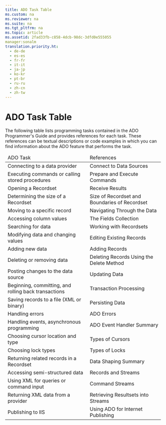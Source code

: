 ```yaml
---
title: ADO Task Table
ms.custom: na
ms.reviewer: na
ms.suite: na
ms.tgt_pltfrm: na
ms.topic: article
ms.assetid: 2fad33fb-c858-4dcb-98dc-3dfd0e555055
manager:sonalm
translation.priority.ht: 
  - de-de
  - es-es
  - fr-fr
  - it-it
  - ja-jp
  - ko-kr
  - pt-br
  - ru-ru
  - zh-cn
  - zh-tw
---
```

# ADO Task Table
<?xml version="1.0" encoding="utf-8"?>
<developerConceptualDocument xmlns="http://ddue.schemas.microsoft.com/authoring/2003/5" xmlns:xlink="http://www.w3.org/1999/xlink" xmlns:xsi="http://www.w3.org/2001/XMLSchema-instance" xsi:schemaLocation="http://ddue.schemas.microsoft.com/authoring/2003/5 http://dduestorage.blob.core.windows.net/ddueschema/developer.xsd">
  <introduction>
    <para>The following table lists programming tasks contained in the <legacyItalic>ADO Programmer's Guide</legacyItalic> and provides references for each task. These references can be textual descriptions or code examples in which you can find information about the ADO feature that performs the task.</para>
  </introduction>
  <section>
    <content>
      <table xmlns:caps="http://schemas.microsoft.com/build/caps/2013/11">
        <thead>
          <tr>
            <TD>
              <para>ADO Task</para>
            </TD>
            <TD>
              <para>References</para>
            </TD>
          </tr>
        </thead>
        <tbody>
          <tr>
            <TD>
              <para>Connecting to a data provider</para>
            </TD>
            <TD>
              <para>
              <legacyLink xlink:href="82770486-37bd-4c90-885f-6817a7c77ad7">Connect to Data Sources</legacyLink>
            </para>
            </TD>
          </tr>
          <tr>
            <TD>
              <para>Executing commands or calling stored procedures</para>
            </TD>
            <TD>
              <para>
              <legacyLink xlink:href="7448d9ee-7f4b-47e3-be54-2df8c9bbac32">Prepare and Execute Commands</legacyLink>
            </para>
            </TD>
          </tr>
          <tr>
            <TD>
              <para>Opening a <legacyBold>Recordset</legacyBold></para>
            </TD>
            <TD>
              <para>
              <legacyLink xlink:href="791aa26e-7aae-477e-9f05-5cd46e1de095">Receive Results</legacyLink>
            </para>
            </TD>
          </tr>
          <tr>
            <TD>
              <para>Determining the size of a <legacyBold>Recordset</legacyBold></para>
            </TD>
            <TD>
              <para>
              <legacyLink xlink:href="e63ff331-8655-4be7-82c6-e6cd6cc9d16d">Size of Recordset</legacyLink> and <legacyLink xlink:href="c0dd4a0f-478d-4c5e-b5d5-7535f211d064">Boundaries of Recordset</legacyLink></para>
            </TD>
          </tr>
          <tr>
            <TD>
              <para>Moving to a specific record</para>
            </TD>
            <TD>
              <para>
              <legacyLink xlink:href="8d88c9aa-8ec8-4969-8fa1-1663fd29bfc4">Navigating Through the Data</legacyLink>
            </para>
            </TD>
          </tr>
          <tr>
            <TD>
              <para>Accessing column values</para>
            </TD>
            <TD>
              <para>
              <legacyLink xlink:href="574cf36e-e5f5-403b-983c-749ef93c108f">The Fields Collection</legacyLink>
            </para>
            </TD>
          </tr>
          <tr>
            <TD>
              <para>Searching for data</para>
            </TD>
            <TD>
              <para>
              <legacyLink xlink:href="bdf9a56a-de4a-44de-9111-2f11ab7b16ea">Working with Recordsets</legacyLink>
            </para>
            </TD>
          </tr>
          <tr>
            <TD>
              <para>Modifying data and changing values</para>
            </TD>
            <TD>
              <para>
              <legacyLink xlink:href="17ce1263-5897-452a-9ea5-c7f96b33df65">Editing Existing Records</legacyLink>
            </para>
            </TD>
          </tr>
          <tr>
            <TD>
              <para>Adding new data</para>
            </TD>
            <TD>
              <para>
              <legacyLink xlink:href="dd34669e-6f06-403b-9241-1c85c82aecc2">Adding Records</legacyLink>
            </para>
            </TD>
          </tr>
          <tr>
            <TD>
              <para>Deleting or removing data</para>
            </TD>
            <TD>
              <para>
              <legacyLink xlink:href="bfed5cfa-7f57-463b-9da2-0c612a079d30">Deleting Records Using the Delete Method</legacyLink>
            </para>
            </TD>
          </tr>
          <tr>
            <TD>
              <para>Posting changes to the data source</para>
            </TD>
            <TD>
              <para>
              <legacyLink xlink:href="6508e4e9-e33a-4dad-b340-5d632fd78a91">Updating Data</legacyLink>
            </para>
            </TD>
          </tr>
          <tr>
            <TD>
              <para>Beginning, committing, and rolling back transactions</para>
            </TD>
            <TD>
              <para>
              <legacyLink xlink:href="74ab6706-e2dc-42cb-af77-dbc58a9cf4ce">Transaction Processing</legacyLink>
            </para>
            </TD>
          </tr>
          <tr>
            <TD>
              <para>Saving records to a file (XML or binary)</para>
            </TD>
            <TD>
              <para>
              <legacyLink xlink:href="21c162ca-2845-4dd8-a49d-e715aba8c461">Persisting Data</legacyLink>
            </para>
            </TD>
          </tr>
          <tr>
            <TD>
              <para>Handling errors</para>
            </TD>
            <TD>
              <para>
              <legacyLink xlink:href="9bb84114-a1df-4122-a1b8-ad98dcd85cc3">ADO Errors</legacyLink>
            </para>
            </TD>
          </tr>
          <tr>
            <TD>
              <para>Handling events, asynchronous programming</para>
            </TD>
            <TD>
              <para>
              <legacyLink xlink:href="b34f4472-5e04-4a2c-ab64-38d6eca31a69">ADO Event Handler Summary</legacyLink>
            </para>
            </TD>
          </tr>
          <tr>
            <TD>
              <para>Choosing cursor location and type</para>
            </TD>
            <TD>
              <para>
              <legacyLink xlink:href="7cc01544-e814-403b-bbfe-a2750bf921bd">Types of Cursors</legacyLink>
            </para>
            </TD>
          </tr>
          <tr>
            <TD>
              <para>Choosing lock types</para>
            </TD>
            <TD>
              <para>
              <legacyLink xlink:href="12a978c0-b8a0-4ef0-87f0-a43c13659272">Types of Locks</legacyLink>
            </para>
            </TD>
          </tr>
          <tr>
            <TD>
              <para>Returning related records in a <legacyBold>Recordset</legacyBold></para>
            </TD>
            <TD>
              <para>
              <legacyLink xlink:href="4cb5fd29-4e56-46ac-ae48-a6771c321c0c">Data Shaping Summary</legacyLink>
            </para>
            </TD>
          </tr>
          <tr>
            <TD>
              <para>Accessing semi-structured data</para>
            </TD>
            <TD>
              <para>
              <legacyLink xlink:href="4d68868e-2611-4b5c-9a89-7caa5f753151">Records and Streams</legacyLink>
            </para>
            </TD>
          </tr>
          <tr>
            <TD>
              <para>Using XML for queries or command input</para>
            </TD>
            <TD>
              <para>
              <legacyLink xlink:href="0ac09dbe-2665-411e-8fbb-d1efe6c777be">Command Streams</legacyLink>
            </para>
            </TD>
          </tr>
          <tr>
            <TD>
              <para>Returning XML data from a provider</para>
            </TD>
            <TD>
              <para>
              <legacyLink xlink:href="996c1321-c926-4f57-8297-85c8c20de974">Retrieving Resultsets into Streams</legacyLink>
            </para>
            </TD>
          </tr>
          <tr>
            <TD>
              <para>Publishing to IIS</para>
            </TD>
            <TD>
              <para>
              <legacyLink xlink:href="d399fce4-b70b-418f-8110-3deb3448863c">Using ADO for Internet Publishing</legacyLink>
            </para>
            </TD>
          </tr>
        </tbody>
      </table>
    </content>
  </section>
  <relatedTopics />
</developerConceptualDocument>
